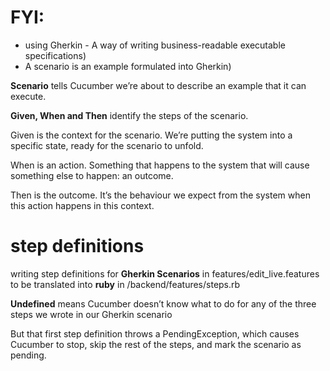 
# FYI:
- using Gherkin - A way of writing business-readable executable specifications)
- A scenario is an example formulated into Gherkin)

**Scenario** tells Cucumber we’re about to describe an example that it can execute.

**Given, When and Then** identify the steps of the scenario.

Given is the context for the scenario. We’re putting the system into a specific state, ready for the scenario to unfold.

When is an action. Something that happens to the system that will cause something else to happen: an outcome.

Then is the outcome. It’s the behaviour we expect from the system when this action happens in this context.

# step definitions
writing step definitions for **Gherkin Scenarios** in features/edit_live.features to be translated into **ruby** in /backend/features/steps.rb

**Undefined** means Cucumber doesn’t know what to do for any of the three steps we wrote in our Gherkin scenario

But that first step definition throws a PendingException, which causes Cucumber to stop, skip the rest of the steps, and mark the scenario as pending.